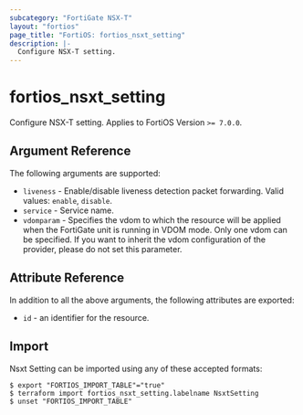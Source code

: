 ```yaml
---
subcategory: "FortiGate NSX-T"
layout: "fortios"
page_title: "FortiOS: fortios_nsxt_setting"
description: |-
  Configure NSX-T setting.
---
```


# fortios_nsxt_setting
Configure NSX-T setting. Applies to FortiOS Version `>= 7.0.0`.

## Argument Reference

The following arguments are supported:

* `liveness` - Enable/disable liveness detection packet forwarding. Valid values: `enable`, `disable`.
* `service` - Service name.
* `vdomparam` - Specifies the vdom to which the resource will be applied when the FortiGate unit is running in VDOM mode. Only one vdom can be specified. If you want to inherit the vdom configuration of the provider, please do not set this parameter.


## Attribute Reference

In addition to all the above arguments, the following attributes are exported:
* `id` - an identifier for the resource.

## Import

Nsxt Setting can be imported using any of these accepted formats:
```
$ export "FORTIOS_IMPORT_TABLE"="true"
$ terraform import fortios_nsxt_setting.labelname NsxtSetting
$ unset "FORTIOS_IMPORT_TABLE"
```
